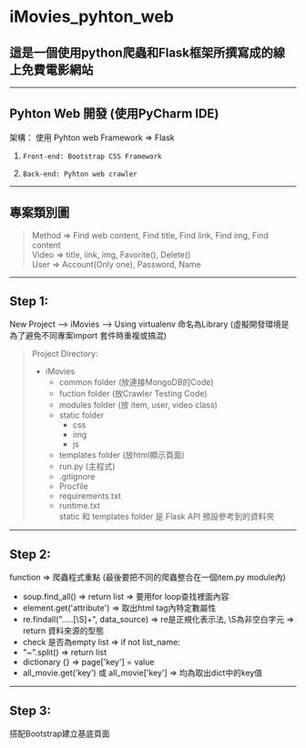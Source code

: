 # iMovies_pyhton_web
## 這是一個使用python爬蟲和Flask框架所撰寫成的線上免費電影網站
----------------------------------------------------------------
## Pyhton Web 開發 (使用PyCharm IDE)
架構： 使用 Pyhton web Framework => Flask  
1.     Front-end: Bootstrap CSS Framework  
2.     Back-end: Pyhton web crawler  
----------------------------------------------------------------
## 專案類別圖
> Method => Find web content, Find title, Find link, Find img, Find content  
> Video => title, link, img, Favorite(), Delete()  
> User => Account(Only one), Password, Name
-----------------------------------------------------------------
## Step 1:  
New Project --> iMovies --> Using virtualenv 命名為Library (虛擬開發環境是為了避免不同專案import 套件時重複或搞混)  
> Project Directory:  
> * iMovies  
>   * common folder (放連接MongoDB的Code)  
>   * fuction folder (放Crawler Testing Code)  
>   * modules folder (放 item, user, video class) 
>   * static folder  
>     * css    
>     * img   
>     * js  
>   * templates folder (放html顯示頁面)
>   * run.py (主程式)
>   * .gitignore
>   * Procfile
>   * requirements.txt
>   * runtime.txt  
static 和 templates folder 是 Flask API 預設參考到的資料夾  
----------------------------------------------------------------
## Step 2:  
function => 爬蟲程式重點 (最後要把不同的爬蟲整合在一個item.py module內)  
* soup.find_all() => return list => 要用for loop查找裡面內容  
* element.get('attribute') => 取出html tag內特定數屬性  
* re.findall(".....[\S]+", data_source) => re是正規化表示法, \S為非空白字元 => return 資料來源的型態
* check 是否為empty list => if not list_name:  
* "~".split() => return list  
* dictionary {} => page['key'] = value  
* all_movie.get('key') 或 all_movie['key'] => 均為取出dict中的key值
----------------------------------------------------------------
## Step 3:  
搭配Bootstrap建立基底頁面
